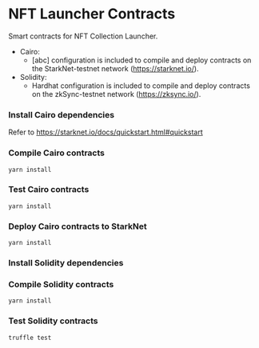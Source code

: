 # NFT Launcher Contracts
Smart contracts for NFT Collection Launcher.

- Cairo:
  - [abc] configuration is included to compile and deploy contracts on the StarkNet-testnet network (https://starknet.io/).
- Solidity:
  - Hardhat configuration is included to compile and deploy contracts on the zkSync-testnet network (https://zksync.io/).

### Install Cairo dependencies

Refer to https://starknet.io/docs/quickstart.html#quickstart


### Compile Cairo contracts

`yarn install`

### Test Cairo contracts

`yarn install`

### Deploy Cairo contracts to StarkNet

`yarn install`



### Install Solidity dependencies

### Compile Solidity contracts

`yarn install`

### Test Solidity contracts

`truffle test`

